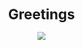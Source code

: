 <h1 align="center">Greetings</h1>

<p align="center">
  <a href="https://skillicons.dev">
    <img src="https://skillicons.dev/icons?i=rust,linux,html,css,blender,neovim" />
  </a>
</p>
